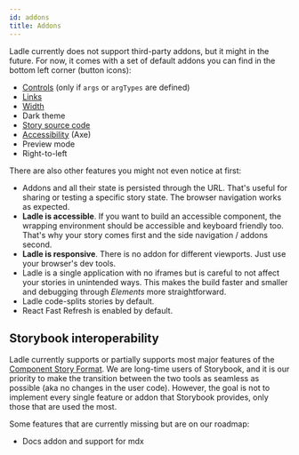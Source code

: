 ```yaml
---
id: addons
title: Addons
---
```


Ladle currently does not support third-party addons, but it might in the future. For now, it comes with a set of default addons you can find in the bottom left corner (button icons):

- [Controls](./stories#controls-args-and-argtypes) (only if `args` or `argTypes` are defined)
- [Links](./links)
- [Width](./width)
- Dark theme
- [Story source code](./source)
- [Accessibility](./a11y) (Axe)
- Preview mode
- Right-to-left

There are also other features you might not even notice at first:

- Addons and all their state is persisted through the URL. That's useful for sharing or testing a specific story state. The browser navigation works as expected.
- **Ladle is accessible**. If you want to build an accessible component, the wrapping environment should be accessible and keyboard friendly too. That's why your story comes first and the side navigation / addons second.
- **Ladle is responsive**. There is no addon for different viewports. Just use your browser's dev tools.
- Ladle is a single application with no iframes but is careful to not affect your stories in unintended ways. This makes the build faster and smaller and debugging through _Elements_ more straightforward.
- Ladle code-splits stories by default.
- React Fast Refresh is enabled by default.

## Storybook interoperability

Ladle currently supports or partially supports most major features of the [Component Story Format](https://storybook.js.org/docs/react/api/csf). We are long-time users of Storybook, and it is our priority to make the transition between the two tools as seamless as possible (aka no changes in the user code). However, the goal is not to implement every single feature or addon that Storybook provides, only those that are used the most.

Some features that are currently missing but are on our roadmap:

- Docs addon and support for mdx
